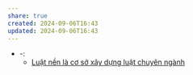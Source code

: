 ```yaml
---
share: true
created: 2024-09-06T16:43
updated: 2024-09-06T16:43
---
```

- \-: 
    - [Luật nền là cơ sở xây dựng luật chuyên ngành](../%C4%90%E1%BA%A1o%20%C4%91%E1%BB%A9c,%20ph%C3%A1p%20lu%E1%BA%ADt.%20Ch%E1%BB%A7%20ngh%C4%A9a%20t%C3%A2n%20t%E1%BB%B1%20do/Lu%E1%BA%ADt/Lu%E1%BA%ADt%20n%E1%BB%81n%20l%C3%A0%20c%C6%A1%20s%E1%BB%9F%20x%C3%A2y%20d%E1%BB%B1ng%20lu%E1%BA%ADt%20chuy%C3%AAn%20ng%C3%A0nh.md)

